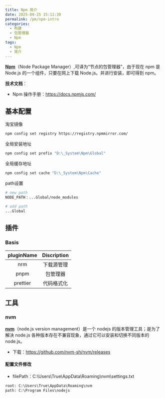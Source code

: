 ```yaml
---
title: Npm 简介
date: 2025-09-25 15:11:30
permalink: /pm/npm-intro
categories:
  - 构建
  - 包管理器
  - Npm
tags:
  - Npm
  - 简介
---
```


[**Npm**](https://www.npmjs.com/)（Node Package Manager）,可译为“节点的包管理器”，由于现在 npm 是 Node.js 的一个组件，只要在网上下载 Node.js。并进行安装，即可得到 npm。

**技术文档**：

- Npm 操作手册：https://docs.npmjs.com/

## 基本配置

淘宝镜像

```sh
npm config set registry https://registry.npmmirror.com/
```

全局安装地址

```sh
npm config set prefix "D:\_System\Npm\Global"
```

全局缓存地址

```sh
npm config set cache "D:\_System\Npm\Cache"
```

path设置

```sh
# new path
NODE_PATH：...Global/node_modules

# add path
...Global
```

## 插件

### Basis

| pluginName | Discription |
| :--------: | :---------: |
|    nrm     | 下载源管理  |
|    pnpm    |  包管理器   |
|  prettier  | 代码格式化  |

## 工具

### nvm

[**nvm**](https://github.com/nvm-sh/nvm)（node.js version management）是一个 nodejs 的版本管理工具；是为了解决 node.js 各种版本存在不兼容现象，通过它可以安装和切换不同版本的 node.js。

- 下载：https://github.com/nvm-sh/nvm/releases

#### 配置文件修改

- filePath：C:\Users\True\AppData\Roaming\nvm\settings.txt

```txt
root: C:\Users\True\AppData\Roaming\nvm
path: C:\Program Files\nodejs
```

